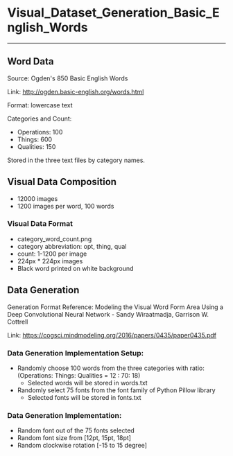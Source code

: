 # Visual_Dataset_Generation_Basic_English_Words

-----
## Word Data

Source: Ogden's 850 Basic English Words

Link: http://ogden.basic-english.org/words.html

Format: lowercase text

Categories and Count: 
 - Operations: 100
 - Things: 600
 - Qualities: 150
 
 Stored in the three text files by category names. 
 
## Visual Data Composition
 - 12000 images
  - 1200 images per word, 100 words
  
### Visual Data Format
- category_word_count.png
 - category abbreviation: opt, thing, qual
 - count: 1-1200 per image
- 224px * 224px images
 - Black word printed on white background

## Data Generation

Generation Format Reference: Modeling the Visual Word Form Area Using a Deep Convolutional Neural Network - Sandy Wiraatmadja, Garrison W. Cottrell

Link: https://cogsci.mindmodeling.org/2016/papers/0435/paper0435.pdf

### Data Generation Implementation Setup: 
- Randomly choose 100 words from the three categories with ratio: (Operations: Things: Qualities = 12 : 70: 18)
  - Selected words will be stored in words.txt
- Randomly select 75 fonts from the font family of Python Pillow library
  - Selected fonts will be stored in fonts.txt

### Data Generation Implementation: 
- Random font out of the 75 fonts selected
- Random font size from [12pt, 15pt, 18pt]
- Random clockwise rotation [-15 to 15 degree]

